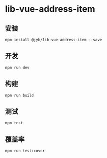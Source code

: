 # lib-vue-address-item



## 安装

```shell
npm install @jyb/lib-vue-address-item --save
```

## 开发

```shell
npm run dev
```

## 构建

```shell
npm run build
```

## 测试

```shell
npm test
```

## 覆盖率

```shell
npm run test:cover
```
